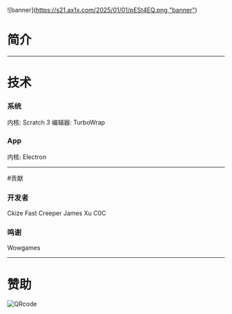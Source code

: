 ![banner]([https://s21.ax1x.com/2025/01/01/pESt4EQ.png "banner"](http://transmark.tech/image-host/cosine-project.png))

# 简介

------------


# 技术
### 系统
内核: Scratch 3
编辑器: TurboWrap

### App
内核: Electron

------------


#贡献
### 开发者
Ckize
Fast
Creeper
James Xu
C0C

### 鸣谢
Wowgames

------------


# 赞助
![QRcode](http://transmark.tech/image-host/donatecode.png)
